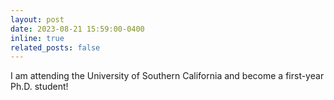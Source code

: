 ```yaml
---
layout: post
date: 2023-08-21 15:59:00-0400
inline: true
related_posts: false
---
```


I am attending the University of Southern California and become a first-year Ph.D. student!